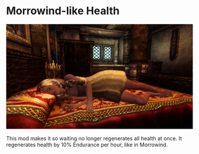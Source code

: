# Morrowind-like Health

![Example Image](image.png)

This mod makes it so waiting no longer regenerates all health at once. It regenerates health by 10% Endurance per hour, like in Morrowind. 
